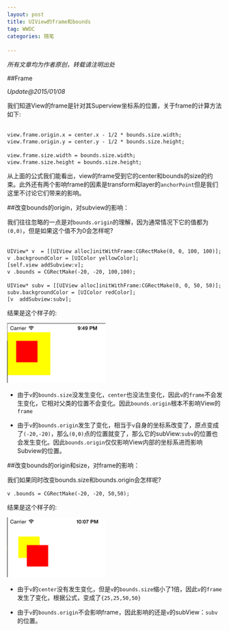 ```yaml
---
layout: post
title: UIView的frame和bounds
tag: WWDC
categories: 随笔

---
```

<em>所有文章均为作者原创，转载请注明出处</em>


##Frame

<em> Update@2015/01/08 </em>

我们知道View的frame是针对其Superview坐标系的位置，关于frame的计算方法如下: 

```

view.frame.origin.x = center.x - 1/2 * bounds.size.width;   
view.frame.origin.y = center.y - 1/2 * bounds.size.height;  
     
view.frame.size.width = bounds.size.width;
view.frame.size.height = bounds.size.height;  

```
从上面的公式我们能看出，view的frame受到它的center和bounds的size的约束。此外还有两个影响frame的因素是transform和layer的`anchorPoint`但是我们这里不讨论它们带来的影响。


##改变bounds的origin，对subview的影响：

我们往往忽略的一点是对`bounds.origin`的理解，因为通常情况下它的值都为`(0,0)`，但是如果这个值不为0会怎样呢?

```

UIView* v  = [[UIView alloc]initWithFrame:CGRectMake(0, 0, 100, 100)];
v .backgroundColor = [UIColor yellowColor];
[self.view addSubview:v];
v .bounds = CGRectMake(-20, -20, 100,100);

UIView* subv = [[UIView alloc]initWithFrame:CGRectMake(0, 0, 50, 50)];
subv.backgroundColor = [UIColor redColor];
[v  addSubview:subv];

```
结果是这个样子的:

![Alt text](/assets/images/2011/06/bounds1.png)

- 由于`v`的`bounds.size`没发生变化，`center`也没法生变化，因此`v`的`frame`不会发生变化，它相对父类的位置不会变化。因此`bounds.origin`根本不影响View的`frame`

- 由于`v`的`bounds.origin`发生了变化，相当于`v`自身的坐标系改变了，原点变成了`(-20,-20)`，那么`(0,0)`点的位置就变了，那么它的subView:`subv`的位置也会发生变化。因此`bounds.origin`仅仅影响View内部的坐标系进而影响Subview的位置。


##改变bounds的origin和size，对frame的影响：

我们如果同时改变bounds.size和bounds.origin会怎样呢?

```
v .bounds = CGRectMake(-20, -20, 50,50);

```

结果是这个样子的:

![Alt text](/assets/images/2011/06/bounds2.png)

- 由于`v`的`center`没有发生变化，但是`v`的`bounds.size`缩小了1倍，因此`v`的`frame`发生了变化，根据公式，变成了`{25,25,50,50}`

- 由于`v`的`bounds.origin`不会影响frame，因此影响的还是`v`的subView：`subv`的位置。




